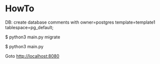 # HowTo

DB: create database comments with owner=postgres template=template1 tablespace=pg_default;

$ python3 main.py migrate

$ python3 main.py

Goto [http://localhost:8080](http://localhost:8080)
